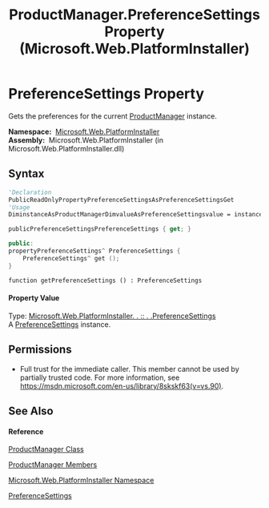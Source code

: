 ﻿---
title: ProductManager.PreferenceSettings Property  (Microsoft.Web.PlatformInstaller)
TOCTitle: PreferenceSettings Property
ms:assetid: P:Microsoft.Web.PlatformInstaller.ProductManager.PreferenceSettings
ms:mtpsurl: https://msdn.microsoft.com/en-us/library/microsoft.web.platforminstaller.productmanager.preferencesettings(v=VS.90)
ms:contentKeyID: 22049600
ms.date: 05/02/2012
mtps_version: v=VS.90
f1_keywords:
- Microsoft.Web.PlatformInstaller.ProductManager.PreferenceSettings
- Microsoft.Web.PlatformInstaller.ProductManager.get_PreferenceSettings
dev_langs:
- CSharp
- JScript
- VB
- c++
api_location:
- Microsoft.Web.PlatformInstaller.dll
api_name:
- Microsoft.Web.PlatformInstaller.ProductManager.get_PreferenceSettings
- Microsoft.Web.PlatformInstaller.ProductManager.PreferenceSettings
api_type:
- Managed
topic_type:
- apiref
- kbSyntax
product_family_name: VS
ROBOTS: INDEX,FOLLOW
---

# PreferenceSettings Property

Gets the preferences for the current [ProductManager](productmanager-class-microsoft-web-platforminstaller.md) instance.

**Namespace:**  [Microsoft.Web.PlatformInstaller](microsoft-web-platforminstaller-namespace.md)  
**Assembly:**  Microsoft.Web.PlatformInstaller (in Microsoft.Web.PlatformInstaller.dll)

## Syntax

``` vb
'Declaration
PublicReadOnlyPropertyPreferenceSettingsAsPreferenceSettingsGet
'Usage
DiminstanceAsProductManagerDimvalueAsPreferenceSettingsvalue = instance.PreferenceSettings
```

``` csharp
publicPreferenceSettingsPreferenceSettings { get; }
```

``` c++
public:
propertyPreferenceSettings^ PreferenceSettings {
    PreferenceSettings^ get ();
}
```

``` jscript
function getPreferenceSettings () : PreferenceSettings
```

#### Property Value

Type: [Microsoft.Web.PlatformInstaller. . :: . .PreferenceSettings](preferencesettings-class-microsoft-web-platforminstaller.md)  
A [PreferenceSettings](preferencesettings-class-microsoft-web-platforminstaller.md) instance.  

## Permissions

  - Full trust for the immediate caller. This member cannot be used by partially trusted code. For more information, see <https://msdn.microsoft.com/en-us/library/8skskf63(v=vs.90)>.

## See Also

#### Reference

[ProductManager Class](productmanager-class-microsoft-web-platforminstaller.md)

[ProductManager Members](productmanager-members-microsoft-web-platforminstaller.md)

[Microsoft.Web.PlatformInstaller Namespace](microsoft-web-platforminstaller-namespace.md)

[PreferenceSettings](preferencesettings-class-microsoft-web-platforminstaller.md)

